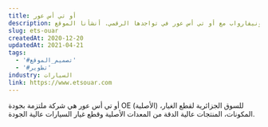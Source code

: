 ```yaml
---
title: أو تي أس عور
description: تعاونت يونيفارواب مع أو تي أس عور في تواجدها الرقمي. أنشأنا الموقع.
slug: ets-ouar
createdAt: 2020-12-20
updatedAt: 2021-04-21
tags:
  - '#تصميم_الموقع'
  - '#تطوير'
industry: السيارات
link: https://www.etsouar.com
---
```


أو تي أس عور هي شركة ملتزمة بجودة OE (الأصلية) للسوق الجزائرية لقطع الغيار، المكونات، المنتجات عالية الدقة من المعدات الأصلية وقطع غيار السيارات عالية الجودة.
